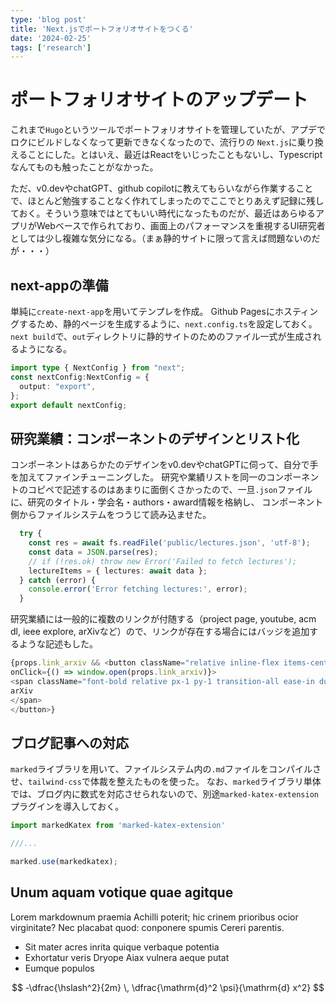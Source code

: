 ```yaml
---
type: 'blog post'
title: 'Next.jsでポートフォリオサイトをつくる'
date: '2024-02-25'
tags: ['research']
---
```


# ポートフォリオサイトのアップデート

これまで`Hugo`というツールでポートフォリオサイトを管理していたが、アプデでロクにビルドしなくなって更新できなくなったので、流行りの `Next.js`に乗り換えることにした。とはいえ、最近はReactをいじったこともないし、Typescriptなんてものも触ったことがなかった。

ただ、v0.devやchatGPT、github copilotに教えてもらいながら作業することで、ほとんど勉強することなく作れてしまったのでここでとりあえず記録に残しておく。そういう意味ではとてもいい時代になったものだが、最近はあらゆるアプリがWebベースで作られており、画面上のパフォーマンスを重視するUI研究者としては少し複雑な気分になる。（まぁ静的サイトに限って言えば問題ないのだが・・・）

## next-appの準備

単純に`create-next-app`を用いてテンプレを作成。
Github Pagesにホスティングするため、静的ページを生成するように、`next.config.ts`を設定しておく。`next build`で、`out`ディレクトリに静的サイトのためのファイル一式が生成されるようになる。

```ts
import type { NextConfig } from "next";
const nextConfig:NextConfig = {
  output: "export",
};
export default nextConfig;
```

## 研究業績：コンポーネントのデザインとリスト化

コンポーネントはあらかたのデザインをv0.devやchatGPTに伺って、自分で手を加えてファインチューニングした。
研究や業績リストを同一のコンポーネントのコピペで記述するのはあまりに面倒くさかったので、一旦`.json`ファイルに、研究のタイトル・学会名・authors・award情報を格納し、
コンポーネント側からファイルシステムをつうじて読み込ませた。


```ts
  try {
    const res = await fs.readFile('public/lectures.json', 'utf-8');
    const data = JSON.parse(res);
    // if (!res.ok) throw new Error('Failed to fetch lectures');
    lectureItems = { lectures: await data };
  } catch (error) {
    console.error('Error fetching lectures:', error);
  }
```

研究業績には一般的に複数のリンクが付随する（project page, youtube, acm dl, ieee explore, arXivなど）ので、リンクが存在する場合にはバッジを追加するような記述もした。


```ts
{props.link_arxiv && <button className="relative inline-flex items-center justify-center p-0.5 mt-2 me-2 overflow-hidden text-sm font-medium text-gray-900 rounded-lg group bg-gradient-to-br from-red-700 to-red-500 group-hover:from-red-600 group-hover:to-blue-500 hover:text-white dark:text-white" 
onClick={() => window.open(props.link_arxiv)}>
<span className="font-bold relative px-1 py-1 transition-all ease-in duration-75 bg-white dark:bg-gray-900 rounded-md group-hover:bg-opacity-0 text-xs">
arXiv
</span>
</button>}
```

## ブログ記事への対応

`marked`ライブラリを用いて、ファイルシステム内の`.md`ファイルをコンパイルさせ、`tailwind-css`で体裁を整えたものを使った。
なお、`marked`ライブラリ単体では、ブログ内に数式を対応させられないので、別途`marked-katex-extension`プラグインを導入しておく。

```ts
import markedKatex from 'marked-katex-extension'

///...

marked.use(markedkatex);
```



## Unum aquam votique quae agitque

Lorem markdownum praemia Achilli poterit; hic crinem prioribus ocior
virginitate? Nec placabat quod: conponere spumis Cereri parentis.

- Sit mater acres inrita quique verbaque potentia
- Exhortatur veris Dryope Aiax vulnera aeque putat
- Eumque populos
  

$$
-\dfrac{\hslash^2}{2m} \, \dfrac{\mathrm{d}^2 \psi}{\mathrm{d} x^2}
$$
